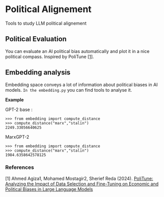 # Political Alignement

Tools to study LLM political alignement

## Political Evaluation
You can evaluate an AI political bias automatically and plot it in a nice political compass.
Inspired by PoliTune [[1]](#1).

## Embedding analysis

Embedding space conveys a lot of information about political biases in AI models. `In the embedding.py` you can find tools to analyse it.

**Example**

GPT-2 base :
```
>>> from embedding import compute_distance
>>> compute_distance("marx","stalin")
2249.33056640625
```

MarxGPT-2
```
>>> from embedding import compute_distance
>>> compute_distance("marx","stalin")
1984.6358642578125
```

### References

<a id="1">[1]</a> 
Ahmed Agiza1, Mohamed Mostagir2, Sherief Reda (2024).
[PoliTune: Analyzing the Impact of Data Selection and Fine-Tuning on Economic
and Political Biases in Large Language Models](https://arxiv.org/abs/2404.08699)
